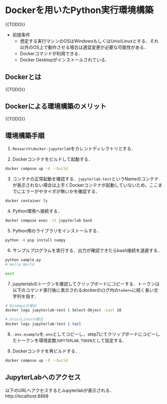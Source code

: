 # Dockerを用いたPython実行環境構築
{{TODO}}<br>
- 前提条件
    - 想定する実行マシンのOSはWindowsもしくはUnix/Linuxとする．それ以外のOS上で動作させる場合は適宜変更が必要な可能性がある．
    - Dockerコマンドが利用できる．
    - Docker Desktopがインストールされている．

## Dockerとは
{{TODO}}

## Dockerによる環境構築のメリット
{{TODO}}

## 環境構築手順
1. `Research\docker-jupyterlab`をカレントディレクトリとする．

2. Dockerコンテナをビルドして起動する．
```bash
docker compose up -d --build
```

3. コンテナの正常起動を確認する．`jupyterlab-test`というNameのコンテナが表示されない場合は上手くDockerコンテナが起動していないため，ここまでにエラーがやタイポが無いかを確認する．
```bash
docker container ls
```

4. Python環境へ接続する．
```bash
docker compose exec -it jupyterlab bash
```

5. Python用のライブラリをインストールする．
```bash
python -m pip install numpy
```

6. サンプルプログラムを実行する．出力が確認できたらbash接続を退避する．
```bash
python sample.py
# Hello World

exit
```

7. jupyterlabのトークンを確認してクリップボードにコピーする．トークンは以下のコマンド実行後に表示されるdockerのログ内の`token=`に続く長い文字列を指す．
```bash
# Windowsの場合
docker logs jupyterlab-test | Select-Object -Last 10

# Unix/Linuxの場合
docker logs jupyterlab-test | tail
```

8. `.env.example`を`.env`としてコピーし，step7にてクリップボードにコピーしたトークンを環境変数`JUPYTERLAB_TOKEN`として設定する．

9. Dockerコンテナを再ビルドする．
```bash
docker compose up -d --build
```

## JupyterLabへのアクセス
以下のURLへアクセスするとJupyterlabが表示される．<br>
http://localhost:8888
